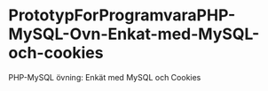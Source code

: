 # PrototypForProgramvaraPHP-MySQL-Ovn-Enkat-med-MySQL-och-cookies
PHP-MySQL övning: Enkät med MySQL och Cookies
